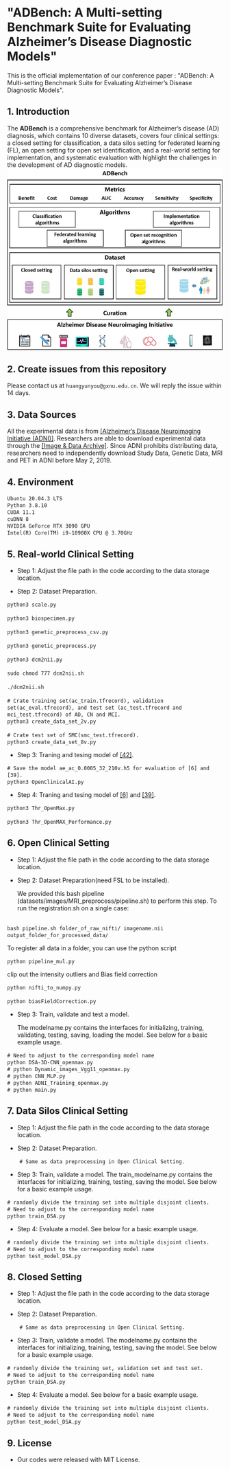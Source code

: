 #  "ADBench: A Multi-setting Benchmark Suite for Evaluating Alzheimer’s Disease Diagnostic Models"


This is the official implementation of our conference paper : "ADBench: A Multi-setting Benchmark Suite for Evaluating Alzheimer’s Disease Diagnostic Models".

## 1. Introduction

The **ADBench** is a comprehensive benchmark for Alzheimer’s disease (AD) diagnosis, which contains 10 diverse datasets, covers four clinical settings: a closed setting for classification, a data silos setting for federated learning (FL), an open setting for open set identification, and a real-world setting for implementation, and systematic evaluation with highlight the challenges in the development of AD diagnostic models. 
![image](https://github.com/zsgcjz-aibench/ADBench/blob/main/images/Figure1.jpg)

## 2. Create issues from this repository
Please contact us at `huangyunyou@gxnu.edu.cn`. We will reply the issue within 14 days.

## 3. Data Sources 
All the experimental data is from [[Alzheimer’s Disease Neuroimaging Initiative (ADNI)]](https://adni.loni.usc.edu/). Researchers are able to download experimental data through the [[Image & Data Archive]](https://ida.loni.usc.edu/login.jsp). Since ADNI prohibits distributing data, researchers need to independently download Study Data, Genetic Data, MRI and PET in ADNI before May 2, 2019.

## 4. Environment
```
Ubuntu 20.04.3 LTS  
Python 3.8.10  
CUDA 11.1  
cuDNN 8  
NVIDIA GeForce RTX 3090 GPU  
Intel(R) Core(TM) i9-10900X CPU @ 3.70GHz
```
    
## 5. Real-world Clinical Setting
- Step 1: Adjust the file path in the code according to the data storage location.

- Step 2: Dataset Preparation.

```
python3 scale.py

python3 biospecimen.py

python3 genetic_preprocess_csv.py

python3 genetic_preprocess.py

python3 dcm2nii.py

sudo chmod 777 dcm2nii.sh

./dcm2nii.sh

# Crate training set(ac_train.tfrecord), validation set(ac_eval.tfrecord), and test set (ac_test.tfrecord and mci_test.tfrecord) of AD, CN and MCI.
python3 create_data_set_2v.py 

# Crate test set of SMC(smc_test.tfrecord).
python3 create_data_set_8v.py
```

- Step 3: Traning and tesing model of [[42]](https://www.nature.com/articles/s41467-022-31037-5).
```
# Save the model ae_ac_0.0005_32_210v.h5 for evaluation of [6] and [39].
python3 OpenClinicalAI.py
```
- Step 4: Traning and tesing model of [[6]](https://www.cv-foundation.org/openaccess/content_cvpr_2016/papers/Bendale_Towards_Open_Set_CVPR_2016_paper.pdf) and [[39]](https://openaccess.thecvf.com/content_CVPR_2020/papers/Perera_Generative-Discriminative_Feature_Representations_for_Open-Set_Recognition_CVPR_2020_paper.pdf).
```
python3 Thr_OpenMax.py

python3 Thr_OpenMAX_Performance.py
```
## 6. Open Clinical Setting
- Step 1: Adjust the file path in the code according to the data storage location.

- Step 2: Dataset Preparation(need FSL to be installed).
    
    We provided this bash pipeline (datasets/images/MRI_preprocess/pipeline.sh) to perform this step. To run the registration.sh on a single case:
```

bash pipeline.sh folder_of_raw_nifti/ imagename.nii output_folder_for_processed_data/

```
   To register all data in a folder, you can use the python script 
    
```
python pipeline_mul.py
```

clip out the intensity outliers and Bias field correction
```
python nifti_to_numpy.py

python biasFieldCorrection.py
```

- Step 3: Train, validate and test a model.

    The modelname.py contains the interfaces for initializing, training, validating, testing, saving, loading the model. See below for a basic example usage.
```
# Need to adjust to the corresponding model name
python DSA-3D-CNN_openmax.py 
# python Dynamic_images_Vgg11_openmax.py
# python CNN_MLP.py 
# python ADNI_Training_openmax.py 
# python main.py 
```

## 7. Data Silos Clinical Setting
- Step 1: Adjust the file path in the code according to the data storage location.

- Step 2: Dataset Preparation.
```
    # Same as data preprocessing in Open Clinical Setting.
```
- Step 3: Train, validate a model.
 The train_modelname.py contains the interfaces for initializing, training, testing, saving the model. See below for a basic example usage.
```
# randomly divide the training set into multiple disjoint clients.
# Need to adjust to the corresponding model name
python train_DSA.py
```
- Step 4: Evaluate a model. See below for a basic example usage.
```
# randomly divide the training set into multiple disjoint clients. 
# Need to adjust to the corresponding model name
python test_model_DSA.py
```

## 8. Closed Setting
- Step 1: Adjust the file path in the code according to the data storage location.

- Step 2: Dataset Preparation.
``` 
    # Same as data preprocessing in Open Clinical Setting.
``` 
- Step 3: Train, validate a model.
 The modelname.py contains the interfaces for initializing, training, testing, saving the model. See below for a basic example usage.
```
# randomly divide the training set, validation set and test set.
# Need to adjust to the corresponding model name
python train_DSA.py
```
- Step 4: Evaluate a model. See below for a basic example usage.
```
# randomly divide the training set into multiple disjoint clients. 
# Need to adjust to the corresponding model name
python test_model_DSA.py
```

## 9. License
- Our codes were released with MIT License. 
